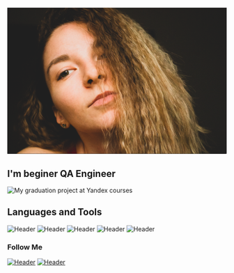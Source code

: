 [![Header](https://github.com/lenagalahova/lenagalahova/blob/main/Assets/Снимок%20экрана%202020-10-01%20в%2022.09.14.png)](https://vk.com/lenachik)

## I'm beginer QA Engineer
![My graduation project at Yandex courses](https://docs.google.com/spreadsheets/d/1AGyb8u8hRFFVTTIio5jrp_ltQe1QKbhIEVFJEZJeFDg/edit#gid=1782311256)

## Languages and Tools
![Header](https://img.shields.io/badge/Postman-090909?style=for-the-badge&logo=postman&logoColor=f76935)
![Header](https://img.shields.io/badge/Swagger-090909?style=for-the-badge&logo=swagger&logoColor=7ede2b)
![Header](https://img.shields.io/badge/Github-090909?style=for-the-badge&logo=github&logoColor=8cc4d7)
![Header](https://img.shields.io/badge/AndroidStudio-090909?style=for-the-badge&logo=androidstudio&logoColor=3ad07d)
![Header](https://img.shields.io/badge/CharlesProxy-090909?style=for-the-badge&logo=charlesproxy&logoColor=8cc4d7)
 
### Follow Me

[![Header](https://img.shields.io/badge/Instagram-090909?style=for-the-badge&logo=instagram&logoColor=9939a3)](https://www.instagram.com/lenachik98/)
[![Header](https://img.shields.io/badge/Telegram-090909?style=for-the-badge&logo=telegram&logoColor=31a5db)](https://t.me/lenachik98)

